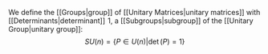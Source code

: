 We define the [[Groups|group]] of [[Unitary Matrices|unitary matrices]] with [[Determinants|determinant]] $\hspace{0pt}1$, a [[Subgroups|subgroup]] of the [[Unitary Group|unitary group]]:
$$
SU(n)=\left\{ P \in  U(n)|\det(P)=1 \right\}
$$
